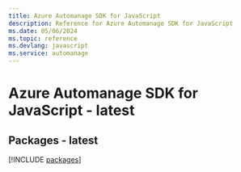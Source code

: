 ```yaml
---
title: Azure Automanage SDK for JavaScript
description: Reference for Azure Automanage SDK for JavaScript
ms.date: 05/06/2024
ms.topic: reference
ms.devlang: javascript
ms.service: automanage
---
```

# Azure Automanage SDK for JavaScript - latest
## Packages - latest
[!INCLUDE [packages](automanage-index.md)]